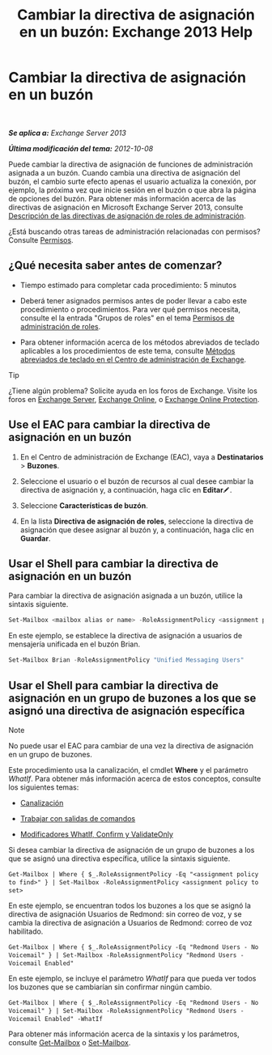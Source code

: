 ﻿---
title: 'Cambiar la directiva de asignación en un buzón: Exchange 2013 Help'
TOCTitle: Cambiar la directiva de asignación en un buzón
ms:assetid: 011690a5-233a-4c03-8842-92276f899a89
ms:mtpsurl: https://technet.microsoft.com/es-es/library/Dd638076(v=EXCHG.150)
ms:contentKeyID: 49895431
ms.date: 04/23/2018
mtps_version: v=EXCHG.150
ms.translationtype: HT
---

# Cambiar la directiva de asignación en un buzón

 

_**Se aplica a:** Exchange Server 2013_

_**Última modificación del tema:** 2012-10-08_

Puede cambiar la directiva de asignación de funciones de administración asignada a un buzón. Cuando cambia una directiva de asignación del buzón, el cambio surte efecto apenas el usuario actualiza la conexión, por ejemplo, la próxima vez que inicie sesión en el buzón o que abra la página de opciones del buzón. Para obtener más información acerca de las directivas de asignación en Microsoft Exchange Server 2013, consulte [Descripción de las directivas de asignación de roles de administración](understanding-management-role-assignment-policies-exchange-2013-help.md).

¿Está buscando otras tareas de administración relacionadas con permisos? Consulte [Permisos](permissions-exchange-2013-help.md).

## ¿Qué necesita saber antes de comenzar?

  - Tiempo estimado para completar cada procedimiento: 5 minutos

  - Deberá tener asignados permisos antes de poder llevar a cabo este procedimiento o procedimientos. Para ver qué permisos necesita, consulte el la entrada "Grupos de roles" en el tema [Permisos de administración de roles](role-management-permissions-exchange-2013-help.md).

  - Para obtener información acerca de los métodos abreviados de teclado aplicables a los procedimientos de este tema, consulte [Métodos abreviados de teclado en el Centro de administración de Exchange](keyboard-shortcuts-in-the-exchange-admin-center-exchange-online-protection-help.md).


> [!TIP]
> ¿Tiene algún problema? Solicite ayuda en los foros de Exchange. Visite los foros en <A href="https://go.microsoft.com/fwlink/p/?linkid=60612">Exchange Server</A>, <A href="https://go.microsoft.com/fwlink/p/?linkid=267542">Exchange Online</A>, o <A href="https://go.microsoft.com/fwlink/p/?linkid=285351">Exchange Online Protection</A>.



## Use el EAC para cambiar la directiva de asignación en un buzón

1.  En el Centro de administración de Exchange (EAC), vaya a **Destinatarios** \> **Buzones**.

2.  Seleccione el usuario o el buzón de recursos al cual desee cambiar la directiva de asignación y, a continuación, haga clic en **Editar**![Icono Editar](images/Bb124582.6f53ccb2-1f13-4c02-bea0-30690e6ea71d(EXCHG.150).gif "Icono Editar").

3.  Seleccione **Características de buzón**.

4.  En la lista **Directiva de asignación de roles**, seleccione la directiva de asignación que desee asignar al buzón y, a continuación, haga clic en **Guardar**.

## Usar el Shell para cambiar la directiva de asignación en un buzón

Para cambiar la directiva de asignación asignada a un buzón, utilice la sintaxis siguiente.

```powershell
Set-Mailbox <mailbox alias or name> -RoleAssignmentPolicy <assignment policy>
```

En este ejemplo, se establece la directiva de asignación a usuarios de mensajería unificada en el buzón Brian.

```powershell
Set-Mailbox Brian -RoleAssignmentPolicy "Unified Messaging Users"
```

## Usar el Shell para cambiar la directiva de asignación en un grupo de buzones a los que se asignó una directiva de asignación específica


> [!NOTE]
> No puede usar el EAC para cambiar de una vez la directiva de asignación en un grupo de buzones.



Este procedimiento usa la canalización, el cmdlet **Where** y el parámetro *WhatIf*. Para obtener más información acerca de estos conceptos, consulte los siguientes temas:

  - [Canalización](https://technet.microsoft.com/es-es/library/aa998260\(v=exchg.150\))

  - [Trabajar con salidas de comandos](working-with-command-output-exchange-2013-help.md)

  - [Modificadores WhatIf, Confirm y ValidateOnly](whatif-confirm-and-validateonly-switches-exchange-2013-help.md)

Si desea cambiar la directiva de asignación de un grupo de buzones a los que se asignó una directiva específica, utilice la sintaxis siguiente.

    Get-Mailbox | Where { $_.RoleAssignmentPolicy -Eq "<assignment policy to find>" } | Set-Mailbox -RoleAssignmentPolicy <assignment policy to set>

En este ejemplo, se encuentran todos los buzones a los que se asignó la directiva de asignación Usuarios de Redmond: sin correo de voz, y se cambia la directiva de asignación a Usuarios de Redmond: correo de voz habilitado.

    Get-Mailbox | Where { $_.RoleAssignmentPolicy -Eq "Redmond Users - No Voicemail" } | Set-Mailbox -RoleAssignmentPolicy "Redmond Users - Voicemail Enabled"

En este ejemplo, se incluye el parámetro *WhatIf* para que pueda ver todos los buzones que se cambiarían sin confirmar ningún cambio.

    Get-Mailbox | Where { $_.RoleAssignmentPolicy -Eq "Redmond Users - No Voicemail" } | Set-Mailbox -RoleAssignmentPolicy "Redmond Users - Voicemail Enabled" -WhatIf

Para obtener más información acerca de la sintaxis y los parámetros, consulte [Get-Mailbox](https://technet.microsoft.com/es-es/library/bb123685\(v=exchg.150\)) o [Set-Mailbox](https://technet.microsoft.com/es-es/library/bb123981\(v=exchg.150\)).

